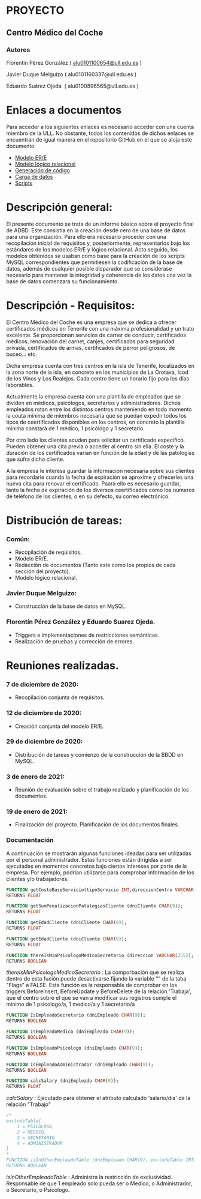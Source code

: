 # PROYECTO
## Centro‌ ‌Médico‌ ‌del‌ ‌Coche‌ 
### Autores
Florentín‌ ‌Pérez‌ ‌González‌ 	( ‌alu0101100654@ull.edu.es )

Javier‌ ‌Duque‌ ‌Melguizo‌ 		‌( ‌alu0101160337‌‌@ull.edu.es )

‌Eduardo‌ ‌Suárez‌ ‌Ojeda‌ ‌		‌( ‌alu0100896565‌‌‌@ull.edu.es )
 
# Enlaces a documentos
Para acceder a los siguientes enlaces es necesario acceder con una cuenta miembro de la ULL. No obstante, todos los contenidos de dichos enlaces se encuentran de igual manera en el repositorio GitHub en el que se aloja este documento.
 - [Modelo ER/E](https://docs.google.com/document/d/1iL50QSurMU7_aJ1vxwGYh19y7CYXFcFbAihCBNmKgq0/edit?usp=sharing)
 - [Modelo lógico relacional](https://drive.google.com/file/d/14t0jT_w1wrEIex01eqJ8og53wtkqIAL4/view?usp=sharing)
 - [Generación de código](https://docs.google.com/document/d/1XHEIomJ6qs3NBY01AfZHOMPMvjUaCd6DL4S51O_HZLU/edit?usp=sharing)
 - [Carga de datos](https://docs.google.com/document/d/1S4d5J_7XqTSasfPNj1kCIfsQ8GkMeAQp-brxX9Rvikc/edit?usp=sharing)
 - [Scripts](https://drive.google.com/drive/folders/1vpq5KUp80rZm5kahULCwD3Up39N0DC80?usp=sharing)
# Descripción general:
El presente documento se trata de un informe básico sobre el proyecto final de ADBD. Este consistía en la creación desde cero de una base de datos para una organización. Para ello era necesario proceder con una recopilación inicial de requisitos y, posteriormente, representarlos bajo los estándares de los modelos ER/E y lógico relacional. Acto seguido, los modelos obtenidos se usaban como base para la creación de los scripts MySQL correspondientes que permitiesen la codificación de la base de datos, además de cualquier posible disparador que se considerase necesario para mantener la integridad y coherencia de los datos una vez la base de datos comenzara su funcionamiento.

# Descripción - Requisitos:

El Centro Médico del Coche es una empresa que se dedica a ofrecer certificados médicos en Tenerife con una máxima profesionalidad y un trato excelente. Se proporcionan servicios de carner de conducir, certificados médicos, renovación del carnet, canjes, certificados para seguridad privada, certificados de armas, certificados de perror peligrosos, de buceo... etc.

Dicha empresa cuenta con tres centros en la isla de Tenerife, localizados en la zona norte de la isla, en concreto en los municipios de La Orotava, Icod de los Vinos y Los Realejos. Cada centro tiene un horario fijo para los días laborables.

Actualmente la empresa cuenta con una plantilla de empleados que se dividen en médicos, psicólogos, secretarios y administradores. Dichos empleados rotan entre los distintos centros manteniendo en todo momento la couta mínima de miembros necesaria que se puedan expedir todos los tipos de ceertificados disponibles en los centros, en concreto la plantilla mínima constará de 1 médico, 1 psicólogo y 1 secretario.

Por otro lado los clientes acuden para solicitar un certificado especifico. Pueden obtener una cita previa o acceder al centro sin ella. El coste y la duración de los certificados varían en función de la edad y de las patologías que sufra dicho cliente. 

A la empresa le interesa guardar la información necesaria sobre sus clientes para recordarle cuando la fecha de expiración se aproxime y ofrecerles una nueva cita para renovar el certificado. Paara ello es necesario guardar, tanto la fecha de expiración de los diversos ceertificados como los números de teléfono de los clientes, o en su defecto, su correo electrónico.
 
# Distribución de tareas:
### Común:
- Recopilación de requisitos.
- Modelo ER/E.
- Redacción de documentos (Tanto este como los propios de cada sección del proyecto).
- Modelo lógico relacional.
### Javier Duque Melguizo:
- Construcción de la base de datos en MySQL.
### Florentín Pérez González y Eduardo Suarez Ojeda.
- Triggers e implementaciones de restricciones semánticas.
- Realización de pruebas y corrección de errores.

# Reuniones realizadas.
### 7 de diciembre de 2020:
- Recopilación conjunta de requisitos.
### 12 de diciembre de 2020:
- Creación conjunta del modelo ER/E.
### 29 de diciembre de 2020:
- Distribución de tareas y comienzo de la construcción de la BBDD en MySQL.
### 3 de enero de 2021:
-  Reunión de evaluación sobre el trabajo realizado y planificación de los documentos.
### 19 de enero de 2021:
- Finalización del proyecto. Planificación de los documentos finales.

 
### Documentación
A continuación se mostrarán algunas funciones ideadas para ser utilizadas por el personal administrador. Estas funciones están dirigidas a ser ejecutadas en momentos concretos bajo ciertos intereses por parte de la empresa. Por ejemplo, podrían utilizarse para comprobar información de los clientes y/o trabajadores.

```sql
FUNCTION getCosteBaseServicio(tipoServicio INT,direccionCentro VARCHAR(255));
RETURNS FLOAT
```

```sql
FUNCTION getSumPenalizacionPatalogiasCliente (dniCliente CHAR(9));
RETURNS FLOAT
```

```sql
FUNCTION getEdadCliente (dniCliente CHAR(9));
RETURNS FLOAT
```

```sql
FUNCTION getEdadCliente (dniCliente CHAR(9));
RETURNS FLOAT
```

```sql
FUNCTION thereIsMinPsicologoMedicoSecretario (direccion VARCHAR(255));
RETURNS BOOLEAN
```

*thereIsMinPsicologoMedicoSecretario* : La comporbación que se realiza dentro de esta fución puede desactivarse fijando la variable "<EnableCheckMinPsicologoMedicoSecretario>" de la taba "Flags" a FALSE.
Esta función es la responsable de comprobar en los triggers BeforeInsert, BeforeUpdate y BeforeDelete de la relación 'Trabaja', que el centro sobre el que se van a modificar sus 
registros cumple el minimo de 1 psicologo/a, 1 medico/a y 1 secretario/a

```sql
FUNCTION IsEmpleadoSecretario (dniEmpleado CHAR(9));
RETURNS BOOLEAN
```

```sql
FUNCTION IsEmpleadoMedico (dniEmpleado CHAR(9));
RETURNS BOOLEAN
```

```sql
FUNCTION IsEmpleadoPsicologo (dniEmpleado CHAR(9));
RETURNS BOOLEAN
```

```sql
FUNCTION IsEmpleadoAdministrador (dniEmpleado CHAR(9));
RETURNS BOOLEAN
```


```sql
FUNCTION calcSalary (dniEmpleado CHAR(9));
RETURNS FLOAT
```
*calcSalary* : Ejecutado para obtener el atributo calculado 'salario/día' de la relación "Trabajo"


```sql
/*
excludeTable{
	1 = PSICOLOGO,
    2 = MEDICO,
    3 = SECRETARIO
    4 = ADMINISTRADOR
}
*
FUNCTION isInOtherEmpleadoTable (dniEmpleado CHAR(9), excludeTable INT);
RETURNS BOOLEAN
```
*isInOtherEmpleadoTable* : Administra la restricción de exclusividad. Responsable de que 1 empleado solo pueda ser o Medico, o Administrador, o Secretario, o Psicologo.


